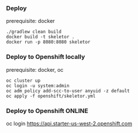 
### Deploy

prerequisite: docker

```
./gradlew clean build
docker build -t skeletor .
docker run -p 8080:8080 skeletor
```

### Deploy to Openshift locally

prerequisite: docker, oc

```
oc cluster up
oc login -u system:admin
oc adm policy add-scc-to-user anyuid -z default
oc apply -f openshift/skeletor.yml
```

### Deploy to Openshift ONLINE

oc login https://api.starter-us-west-2.openshift.com




